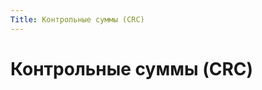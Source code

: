 ```yaml
---
Title: Контрольные суммы (CRC)
---
```



Контрольные суммы (CRC)
=======================

<!-- TOC -->
